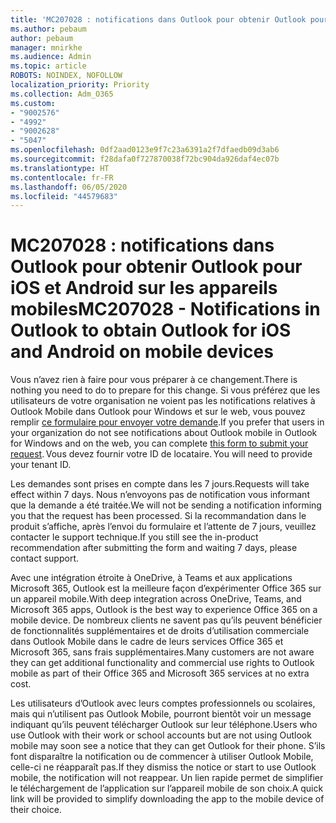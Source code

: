 ```yaml
---
title: 'MC207028 : notifications dans Outlook pour obtenir Outlook pour iOS et Android sur les appareils mobiles'
ms.author: pebaum
author: pebaum
manager: mnirkhe
ms.audience: Admin
ms.topic: article
ROBOTS: NOINDEX, NOFOLLOW
localization_priority: Priority
ms.collection: Adm_O365
ms.custom:
- "9002576"
- "4992"
- "9002628"
- "5047"
ms.openlocfilehash: 0df2aad0123e9f7c23a6391a2f7dfaedb09d3ab6
ms.sourcegitcommit: f28dafa0f727870038f72bc904da926daf4ec07b
ms.translationtype: HT
ms.contentlocale: fr-FR
ms.lasthandoff: 06/05/2020
ms.locfileid: "44579683"
---
```

# <a name="mc207028---notifications-in-outlook-to-obtain-outlook-for-ios-and-android-on-mobile-devices"></a><span data-ttu-id="89170-102">MC207028 : notifications dans Outlook pour obtenir Outlook pour iOS et Android sur les appareils mobiles</span><span class="sxs-lookup"><span data-stu-id="89170-102">MC207028 - Notifications in Outlook to obtain Outlook for iOS and Android on mobile devices</span></span>

<span data-ttu-id="89170-103">Vous n’avez rien à faire pour vous préparer à ce changement.</span><span class="sxs-lookup"><span data-stu-id="89170-103">There is nothing you need to do to prepare for this change.</span></span> <span data-ttu-id="89170-104">Si vous préférez que les utilisateurs de votre organisation ne voient pas les notifications relatives à Outlook Mobile dans Outlook pour Windows et sur le web, vous pouvez remplir [ce formulaire pour envoyer votre demande](https://aka.ms/MC207028).</span><span class="sxs-lookup"><span data-stu-id="89170-104">If you prefer that users in your organization do not see notifications about Outlook mobile in Outlook for Windows and on the web, you can complete [this form to submit your request](https://aka.ms/MC207028).</span></span><span data-ttu-id="89170-105"> Vous devez fournir votre ID de locataire.</span><span class="sxs-lookup"><span data-stu-id="89170-105"> You will need to provide your tenant ID.</span></span> 

<span data-ttu-id="89170-106">Les demandes sont prises en compte dans les 7 jours.</span><span class="sxs-lookup"><span data-stu-id="89170-106">Requests will take effect within 7 days.</span></span> <span data-ttu-id="89170-107">Nous n’envoyons pas de notification vous informant que la demande a été traitée.</span><span class="sxs-lookup"><span data-stu-id="89170-107">We will not be sending a notification informing you that the request has been processed.</span></span> <span data-ttu-id="89170-108">Si la recommandation dans le produit s’affiche, après l’envoi du formulaire et l’attente de 7 jours, veuillez contacter le support technique.</span><span class="sxs-lookup"><span data-stu-id="89170-108">If you still see the in-product recommendation after submitting the form and waiting 7 days, please contact support.</span></span>

<span data-ttu-id="89170-109">Avec une intégration étroite à OneDrive, à Teams et aux applications Microsoft 365, Outlook est la meilleure façon d’expérimenter Office 365 sur un appareil mobile.</span><span class="sxs-lookup"><span data-stu-id="89170-109">With deep integration across OneDrive, Teams, and Microsoft 365 apps, Outlook is the best way to experience Office 365 on a mobile device.</span></span> <span data-ttu-id="89170-110">De nombreux clients ne savent pas qu’ils peuvent bénéficier de fonctionnalités supplémentaires et de droits d’utilisation commerciale dans Outlook Mobile dans le cadre de leurs services Office 365 et Microsoft 365, sans frais supplémentaires.</span><span class="sxs-lookup"><span data-stu-id="89170-110">Many customers are not aware they can get additional functionality and commercial use rights to Outlook mobile as part of their Office 365 and Microsoft 365 services at no extra cost.</span></span>

<span data-ttu-id="89170-111">Les utilisateurs d’Outlook avec leurs comptes professionnels ou scolaires, mais qui n’utilisent pas Outlook Mobile, pourront bientôt voir un message indiquant qu’ils peuvent télécharger Outlook sur leur téléphone.</span><span class="sxs-lookup"><span data-stu-id="89170-111">Users who use Outlook with their work or school accounts but are not using Outlook mobile may soon see a notice that they can get Outlook for their phone.</span></span> <span data-ttu-id="89170-112">S’ils font disparaître la notification ou de commencer à utiliser Outlook Mobile, celle-ci ne réapparaît pas.</span><span class="sxs-lookup"><span data-stu-id="89170-112">If they dismiss the notice or start to use Outlook mobile, the notification will not reappear.</span></span> <span data-ttu-id="89170-113">Un lien rapide permet de simplifier le téléchargement de l’application sur l’appareil mobile de son choix.</span><span class="sxs-lookup"><span data-stu-id="89170-113">A quick link will be provided to simplify downloading the app to the mobile device of their choice.</span></span>
